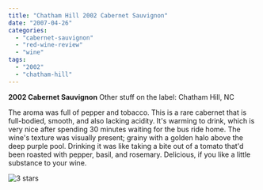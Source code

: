 ```yaml
---
title: "Chatham Hill 2002 Cabernet Sauvignon"
date: "2007-04-26"
categories:
  - "cabernet-sauvignon"
  - "red-wine-review"
  - "wine"
tags:
  - "2002"
  - "chatham-hill"
---
```


**2002 Cabernet Sauvignon** Other stuff on the label: Chatham Hill, NC

The aroma was full of pepper and tobacco. This is a rare cabernet that is full-bodied, smooth, and also lacking acidity. It's warming to drink, which is very nice after spending 30 minutes waiting for the bus ride home. The wine's texture was visually present; grainy with a golden halo above the deep purple pool. Drinking it was like taking a bite out of a tomato that'd been roasted with pepper, basil, and rosemary. Delicious, if you like a little substance to your wine.

![3 stars](http://s3.amazonaws.com/thegourmez-wpmedia/2009/02/rating_avocado1.gif "rating_avocado1")

